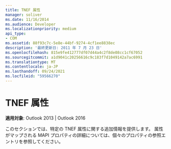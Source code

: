 ```yaml
---
title: TNEF 属性
manager: soliver
ms.date: 11/16/2014
ms.audience: Developer
ms.localizationpriority: medium
api_type:
- COM
ms.assetid: 88f93c7c-5e8e-44bf-9274-4cf1ee8838ec
description: '最終更新日: 2011 年 7 月 23 日'
ms.openlocfilehash: 815e9fe412777df07d44a4c2f8de08cc1cf67052
ms.sourcegitcommit: a1d9041c20256616c9c183f7d1049142a7ac6991
ms.translationtype: MT
ms.contentlocale: ja-JP
ms.lasthandoff: 09/24/2021
ms.locfileid: "59566270"
---
```

# <a name="tnef-attributes"></a>TNEF 属性

  
  
**適用対象**: Outlook 2013 | Outlook 2016 
  
このセクションでは、特定の TNEF 属性に関する追加情報を提供します。 属性がマップされる MAPI プロパティの詳細については、個々のプロパティの参照エントリを参照してください。
  

